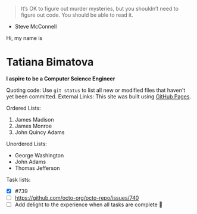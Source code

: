 > It’s OK to figure out murder mysteries, but you shouldn’t need to figure out code.  You should be able to read it.
 - Steve McConnell

Hi, my name is
# Tatiana Bimatova
**I aspire to be a Computer Science Engineer**

Quoting code: Use `git status` to list all new or modified files that haven't yet been committed.
External Links: This site was built using [GitHub Pages](https://pages.github.com/).

Ordered Lists:
1. James Madison
2. James Monroe
3. John Quincy Adams

Unordered Lists:
- George Washington
- John Adams
- Thomas Jefferson

Task lists:
- [x] #739
- [ ] https://github.com/octo-org/octo-repo/issues/740
- [ ] Add delight to the experience when all tasks are complete :tada:
